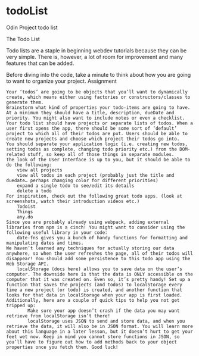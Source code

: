 # todoList
Odin Project todo list


The Todo List

Todo lists are a staple in beginning webdev tutorials because they can be very simple. There is, however, a lot of room for improvement and many features that can be added.

Before diving into the code, take a minute to think about how you are going to want to organize your project.
Assignment

    Your ‘todos’ are going to be objects that you’ll want to dynamically create, which means either using factories or constructors/classes to generate them.
    Brainstorm what kind of properties your todo-items are going to have. At a minimum they should have a title, description, dueDate and priority. You might also want to include notes or even a checklist.
    Your todo list should have projects or separate lists of todos. When a user first opens the app, there should be some sort of ‘default’ project to which all of their todos are put. Users should be able to create new projects and choose which project their todos go into.
    You should separate your application logic (i.e. creating new todos, setting todos as complete, changing todo priority etc.) from the DOM-related stuff, so keep all of those things in separate modules.
    The look of the User Interface is up to you, but it should be able to do the following:
        view all projects
        view all todos in each project (probably just the title and duedate… perhaps changing color for different priorities)
        expand a single todo to see/edit its details
        delete a todo
    For inspiration, check out the following great todo apps. (look at screenshots, watch their introduction videos etc.)
        Todoist
        Things
        any.do
    Since you are probably already using webpack, adding external libraries from npm is a cinch! You might want to consider using the following useful library in your code:
        date-fns gives you a bunch of handy functions for formatting and manipulating dates and times.
    We haven’t learned any techniques for actually storing our data anywhere, so when the user refreshes the page, all of their todos will disappear! You should add some persistence to this todo app using the Web Storage API.
        localStorage (docs here) allows you to save data on the user’s computer. The downside here is that the data is ONLY accessible on the computer that it was created on. Even so, it’s pretty handy! Set up a function that saves the projects (and todos) to localStorage every time a new project (or todo) is created, and another function that looks for that data in localStorage when your app is first loaded. Additionally, here are a couple of quick tips to help you not get tripped up:
            Make sure your app doesn’t crash if the data you may want retrieve from localStorage isn’t there!
            localStorage uses JSON to send and store data, and when you retrieve the data, it will also be in JSON format. You will learn more about this language in a later lesson, but it doesn’t hurt to get your feet wet now. Keep in mind you cannot store functions in JSON, so you’ll have to figure out how to add methods back to your object properties once you fetch them. Good luck!

